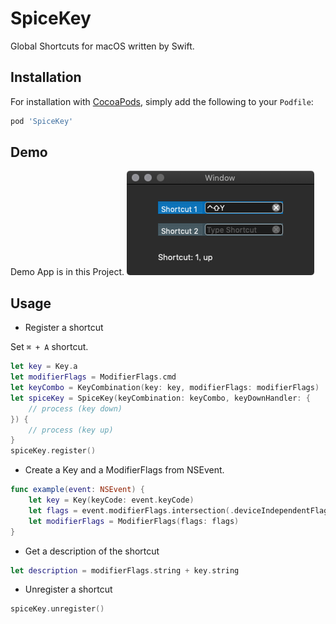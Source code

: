 # SpiceKey
Global Shortcuts for macOS written by Swift.

## Installation

For installation with [CocoaPods](http://cocoapods.org), simply add the following to your `Podfile`:

```ruby
pod 'SpiceKey'
```

## Demo
Demo App is in this Project.
![image](https://github.com/Kyome22/SpiceKey/blob/master/images/DemoApp.png)


## Usage

- Register a shortcut

Set `⌘ + A` shortcut.

```swift
let key = Key.a
let modifierFlags = ModifierFlags.cmd
let keyCombo = KeyCombination(key: key, modifierFlags: modifierFlags)
let spiceKey = SpiceKey(keyCombination: keyCombo, keyDownHandler: {
    // process (key down)
}) {
    // process (key up)
}
spiceKey.register()
```

- Create a Key and a ModifierFlags from NSEvent.

```swift
func example(event: NSEvent) {
    let key = Key(keyCode: event.keyCode)
    let flags = event.modifierFlags.intersection(.deviceIndependentFlagsMask)
    let modifierFlags = ModifierFlags(flags: flags)
}
```

- Get a description of the shortcut

```swift
let description = modifierFlags.string + key.string
```

- Unregister a shortcut

```swift
spiceKey.unregister()
```
